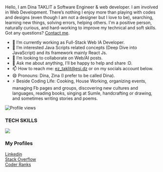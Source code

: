Hello, I am Dina TAKLIT a  Software Engineer & web developer. I am involved in Web Development.
There’s nothing I enjoy more than playing with codes and designs (even though I am not a designer but I love to be), searching, learning new things, solving errors, helping others.
I'm a positive person, naturally curious, and hard-working to improve my technical and soft skills.
Got any questions? [Contact me](ez_taklit@esi.dz).

- 🔭 I’m currently working as Full-Stack Web IA Developer.
- 🌱 I’m interested Java Scripts related concepts (Deep Dive into JavaScript) and its framework mainly React Js.
- 👯 I’m looking to collaborate on Web/AI posts.
- 💬 Ask me about anything, I'll be happy to help and share :D.
- 📫 How to reach me: ez_taklit@esi.dz or on my socials account below.
- 😄 Pronouns: Dina, Zina (I prefer to be called Dina).
- ⚡ Beside Coding Life: Cooking, House Working, organizing events, managing Fb pages and groups, discovering new cultures and languages, reading books, singing at Sumle, handcrafting or drawing, and sometimes writing stories and poems.

![Profile views](https://komarev.com/ghpvc/?username=DinaTaklit&color=d73d4e)

<!-- <a href="https://stackexchange.com/users/6304107"><img src="https://stackexchange.com/users/flair/6304107.png?theme=dark" width="208" height="58" alt="profile for DINA TAKLIT on Stack Exchange, a network of free, community-driven Q&amp;A sites" title="profile for DINA TAKLIT on Stack Exchange, a network of free, community-driven Q&amp;A sites"></a> -->

### TECH SKILLS
<img
  src="https://cr-skills-chart-widget.azurewebsites.net/api/api?username=DinaTaklit&width=840&height=200&skills=JavaScript,HTML,CSS,SCSS,Bootstrap,TypeScript,JSON,Python,Gulp,SASS,ReactJS,NodeJS,Shell,Flask,Batchfile"
/>

### My Profiles

<a target="_blank" href="https://www.linkedin.com/in/dina-taklit//">
  Linkedin
</a>
<br/>
<a target="_blank" href="https://stackoverflow.com/users/9039646/dina-taklit">
 Stack Overflow
</a>
<br/>
<a target="_blank"  href="https://profile.codersrank.io/user/dinataklit">
 Coder Ranks
</a>
<br/>
<br/>
<br/>

